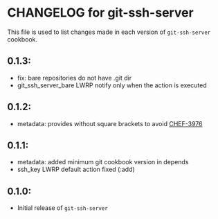 # CHANGELOG for git-ssh-server

This file is used to list changes made in each version of `git-ssh-server` cookbook.

## 0.1.3:

* fix: bare repositories do not have .git dir
* git_ssh_server_bare LWRP notify only when the action is executed

## 0.1.2:

* metadata: provides without square brackets to avoid [CHEF-3976](https://tickets.opscode.com/browse/CHEF-3976)

## 0.1.1:

* metadata: added minimum git cookbook version in depends
* ssh_key LWRP default action fixed (:add)

## 0.1.0:

* Initial release of `git-ssh-server`

